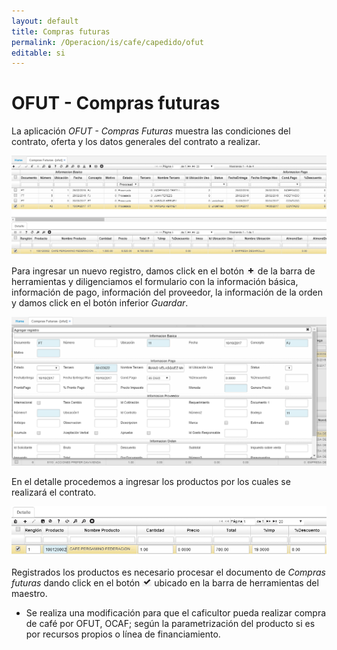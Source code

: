 ```yaml
---
layout: default
title: Compras futuras
permalink: /Operacion/is/cafe/capedido/ofut
editable: si
---
```


# OFUT - Compras futuras

La aplicación _OFUT - Compras Futuras_ muestra las condiciones del contrato, oferta y los datos generales del contrato a realizar.  

![](ofut.png)

Para ingresar un nuevo registro, damos click en el botón ![](mas.png) de la barra de herramientas y diligenciamos el formulario con la información básica, información de pago, información del proveedor, la información de la orden y damos click en el botón inferior _Guardar_.  

![](ofut1.png)

En el detalle procedemos a ingresar los productos por los cuales se realizará el contrato.  

![](ofut2.png)

Registrados los productos es necesario procesar el documento de _Compras futuras_ dando click en el botón ![](procesar.png) ubicado en la barra de herramientas del maestro.  

* Se realiza una modificación para que el caficultor pueda realizar compra de café por OFUT, OCAF; según la parametrización del producto si es por recursos propios o línea de financiamiento.  




